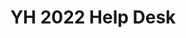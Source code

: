 ---
title: YH 2022 Help Desk
redirect_to: https://docs.google.com/spreadsheets/d/1C4XVXOSDn58A2tFCNoVzMyZ4SQupTWzpDNdHwERWNKg/edit?usp=sharing
redirect_from: 
  - /YH2022HelpDesk
  - /yh2022helpdesk
---